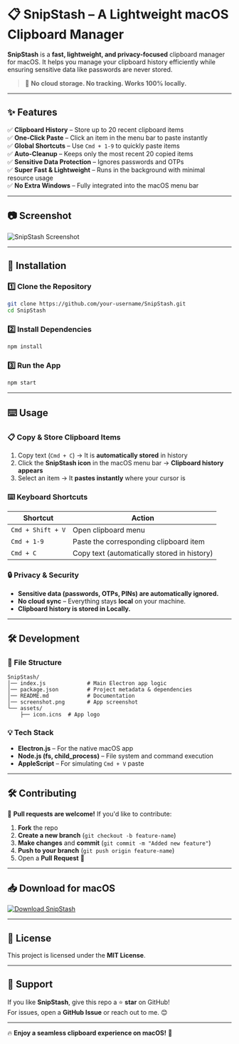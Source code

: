 # 📋 SnipStash – A Lightweight macOS Clipboard Manager  

**SnipStash** is a **fast, lightweight, and privacy-focused** clipboard manager for macOS. It helps you manage your clipboard history efficiently while ensuring sensitive data like passwords are never stored.  

> 🚀 **No cloud storage. No tracking. Works 100% locally.**  

---

## ✨ Features  
✅ **Clipboard History** – Store up to 20 recent clipboard items  
✅ **One-Click Paste** – Click an item in the menu bar to paste instantly  
✅ **Global Shortcuts** – Use `Cmd + 1-9` to quickly paste items  
✅ **Auto-Cleanup** – Keeps only the most recent 20 copied items  
✅ **Sensitive Data Protection** – Ignores passwords and OTPs  
✅ **Super Fast & Lightweight** – Runs in the background with minimal resource usage  
✅ **No Extra Windows** – Fully integrated into the macOS menu bar  

---

## 📷 Screenshot  
![SnipStash Screenshot](screenshot.png)  

---

## 🚀 Installation  
### 1️⃣ Clone the Repository  
```sh  
git clone https://github.com/your-username/SnipStash.git  
cd SnipStash  
```  

### 2️⃣ Install Dependencies  
```sh  
npm install  
```  

### 3️⃣ Run the App  
```sh  
npm start  
```  

---

## ⌨️ Usage  
### 📋 Copy & Store Clipboard Items  
1. Copy text (`Cmd + C`) → It is **automatically stored** in history  
2. Click the **SnipStash icon** in the macOS menu bar → **Clipboard history appears**  
3. Select an item → It **pastes instantly** where your cursor is  

### ⌨️ Keyboard Shortcuts  
| Shortcut | Action |  
|----------|--------|  
| `Cmd + Shift + V` | Open clipboard menu |  
| `Cmd + 1-9` | Paste the corresponding clipboard item |  
| `Cmd + C` | Copy text (automatically stored in history) |  

### 🔒 Privacy & Security  
- **Sensitive data (passwords, OTPs, PINs) are automatically ignored.**  
- **No cloud sync** – Everything stays **local** on your machine.  
- **Clipboard history is stored in Locally.**  

---

## 🛠 Development  
### 📜 File Structure  
```  
SnipStash/  
│── index.js             # Main Electron app logic  
│── package.json         # Project metadata & dependencies  
│── README.md            # Documentation  
│── screenshot.png       # App screenshot  
└── assets/  
    ├── icon.icns  # App logo  
```  

### 💡 Tech Stack  
- **Electron.js** – For the native macOS app  
- **Node.js (fs, child_process)** – File system and command execution  
- **AppleScript** – For simulating `Cmd + V` paste  

---

## 🛠 Contributing  
🚀 **Pull requests are welcome!** If you'd like to contribute:  
1. **Fork** the repo  
2. **Create a new branch** (`git checkout -b feature-name`)  
3. **Make changes** and **commit** (`git commit -m "Added new feature"`)  
4. **Push to your branch** (`git push origin feature-name`)  
5. Open a **Pull Request** 🚀  

---

## 📥 Download for macOS  
[![Download SnipStash](https://img.shields.io/badge/Download-macOS-blue?style=for-the-badge&logo=apple)]([dist/SnipStash-1.0.0-arm64.dmg](https://github.com/sha369/SnipStash/releases/download/1.0.0/SnipStash-1.0.0-arm64.dmg.zip))

---

## 📜 License  
This project is licensed under the **MIT License**.  

---

## 🤝 Support  
If you like **SnipStash**, give this repo a ⭐ **star** on GitHub!  
For issues, open a **GitHub Issue** or reach out to me. 😊  

---

🔥 **Enjoy a seamless clipboard experience on macOS!** 🚀  
